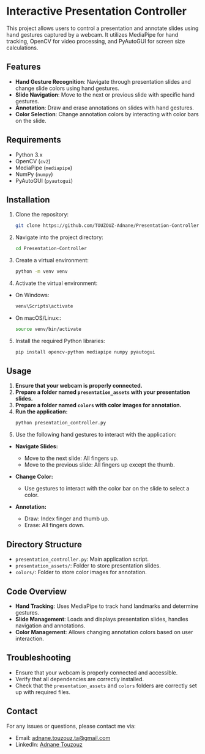 # Interactive Presentation Controller

This project allows users to control a presentation and annotate slides using hand gestures captured by a webcam. It utilizes MediaPipe for hand tracking, OpenCV for video processing, and PyAutoGUI for screen size calculations.

## Features

- **Hand Gesture Recognition**: Navigate through presentation slides and change slide colors using hand gestures.
- **Slide Navigation**: Move to the next or previous slide with specific hand gestures.
- **Annotation**: Draw and erase annotations on slides with hand gestures.
- **Color Selection**: Change annotation colors by interacting with color bars on the slide.

## Requirements

- Python 3.x
- OpenCV (`cv2`)
- MediaPipe (`mediapipe`)
- NumPy (`numpy`)
- PyAutoGUI (`pyautogui`)

## Installation

1. Clone the repository:
   ```bash
   git clone https://github.com/TOUZOUZ-Adnane/Presentation-Controller.git
2. Navigate into the project directory:
    ```bash
    cd Presentation-Controller
3. Create a virtual environment:
    ```bash
    python -m venv venv
4. Activate the virtual environment:
- On Windows:
   ```bash
   venv\Scripts\activate
- On macOS/Linux::
   ```bash
   source venv/bin/activate
5. Install the required Python libraries:
    ```bash
    pip install opencv-python mediapipe numpy pyautogui
## Usage
1. **Ensure that your webcam is properly connected.**
2. **Prepare a folder named `presentation_assets` with your presentation slides.**
3. **Prepare a folder named `colors` with color images for annotation.**
4. **Run the application:**
     ```bash
     python presentation_controller.py
5. Use the following hand gestures to interact with the application:
- **Navigate Slides:**
  - Move to the next slide: All fingers up.
  - Move to the previous slide: All fingers up except the thumb.

- **Change Color:**
  - Use gestures to interact with the color bar on the slide to select a color.

- **Annotation:**
  - Draw: Index finger and thumb up.
  - Erase: All fingers down.

## Directory Structure

- `presentation_controller.py`: Main application script.
- `presentation_assets/`: Folder to store presentation slides.
- `colors/`: Folder to store color images for annotation.

## Code Overview

- **Hand Tracking**: Uses MediaPipe to track hand landmarks and determine gestures.
- **Slide Management**: Loads and displays presentation slides, handles navigation and annotations.
- **Color Management**: Allows changing annotation colors based on user interaction.

## Troubleshooting

- Ensure that your webcam is properly connected and accessible.
- Verify that all dependencies are correctly installed.
- Check that the `presentation_assets` and `colors` folders are correctly set up with required files.

## Contact

For any issues or questions, please contact me via:

- Email: [adnane.touzouz.ta@gmail.com](mailto:adnane.touzouz.ta@gmail.com)
- LinkedIn: [Adnane Touzouz](https://www.linkedin.com/in/adnane-touzouz/)
